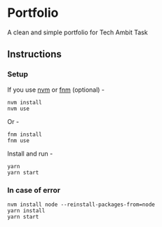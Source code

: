 # Portfolio

A clean and simple portfolio for Tech Ambit Task

## Instructions

### Setup

If you use [nvm](https://github.com/nvm-sh/nvm) or [fnm](https://github.com/Schniz/fnm) (optional) -

```shell
nvm install
nvm use
```

Or -

```shell
fnm install
fnm use
```

Install and run -

```shell
yarn
yarn start
```

### In case of error

```shell
nvm install node --reinstall-packages-from=node
yarn install
yarn start
```
